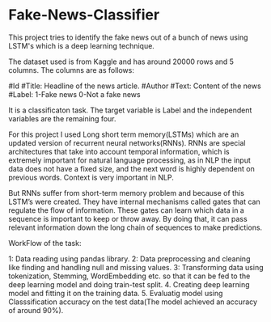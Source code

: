 # Fake-News-Classifier

This project tries to identify the fake news out of a bunch of news using LSTM's which is a deep learning technique. 

The dataset used is from Kaggle and has around 20000 rows and 5 columns. 
The columns are as follows:

#Id                                                                                                                                                          #Title: Headline of the news article.
#Author 
#Text: Content of the news
#Label: 1-Fake news
        0-Not a fake news
        
It is a classificaton task. The target variable is Label and the independent variables are the remaining four.

For this project I used Long short term memory(LSTMs) which are an updated version of recurrent neural networks(RNNs). RNNs are special architectures that take into account temporal information, which is extremely important for natural language processing, as in NLP the input data does not have a fixed size, and the next word is highly dependent on previous words. Context is very important in NLP.

But RNNs suffer from short-term memory problem and because of this LSTM’s were created. They have internal mechanisms called gates that can regulate the flow of information. These gates can learn which data in a sequence is important to keep or throw away. By doing that, it can pass relevant information down the long chain of sequences to make predictions.

WorkFlow of the task:

1: Data reading using pandas library.
2: Data preprocessing and cleaning like finding and handling null and missing values.
3: Transforming data using tokenization, Stemming, WordEmbedding etc. so that it can be fed to the deep learning model and doing train-test split.
4. Creating deep learning model and fitting it on the training data.
5. Evaluatig model using Classsification accuracy on the test data(The model achieved an accuracy of around 90%).
